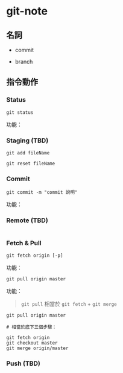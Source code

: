 git-note
========

## 名詞

* commit

* branch


## 指令動作

### Status

```
git status
```

功能：

### Staging (TBD)

```
git add fileName
```

```
git reset fileName
```

### Commit

```
git commit -m "commit 說明"
```

功能：

### Remote (TBD)

```
```

### Fetch & Pull

```
git fetch origin [-p]
```

功能：

```
git pull origin master
```

功能：

> `git pull` 相當於 `git fetch` + `git merge`

```
git pull origin master

# 相當於底下三個步驟：

git fetch origin
git checkout master
git merge origin/master
```

### Push (TBD)

```
```
